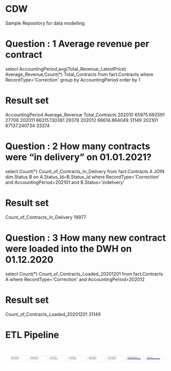 # CDW
Sample Repository for data modelling



# Question : 1 Average revenue per contract
select AccountingPeriod,avg(Total_Revenue_LatestPrice) Average_Revenue,Count(*) Total_Contracts from fact.Contracts
where RecordType='Correction'
group by AccountingPeriod
order by 1 

# Result set
AccountingPeriod	Average_Revenue	Total_Contracts
202010	65975.692591	27708
202011	66315.130381	29378
202012	66614.864049	31149
202101	67137.240734	33374


# Question : 2 How many contracts were “in delivery” on 01.01.2021?


select Count(*) Count_of_Contracts_In_Delivery  from fact.Contracts A
JOIN dim.Status B on A.Status_Id=B.Status_Id
where RecordType='Correction' and AccountingPeriod=202101
and B.Status='indelivery'



# Result set
Count_of_Contracts_In_Delivery
19977

# Question : 3 How many new contract were loaded into the DWH on 01.12.2020


select Count(*) Count_of_Contracts_Loaded_20201201  from fact.Contracts A
where RecordType='Correction' and AccountingPeriod=202012


# Result set

Count_of_Contracts_Loaded_20201201
31149



# ETL Pipeline

![alt text](image.png)